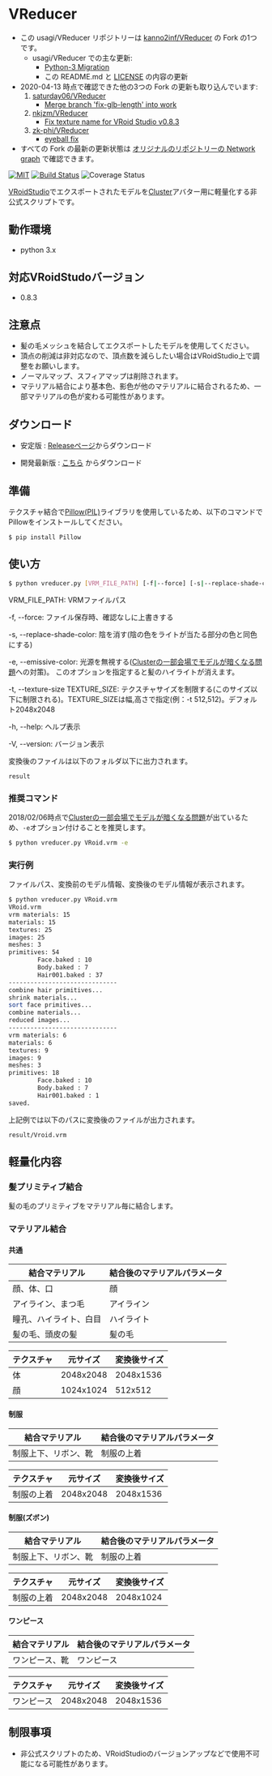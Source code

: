 # VReducer

- この usagi/VReducer リポジトリーは [kanno2inf/VReducer](https://github.com/kanno2inf/VReducer/network) の Fork の1つです。
    - usagi/VReducer での主な更新:
        - [Python-3 Migration](https://github.com/usagi/VReducer/tree/python3-migration)
        - この README.md と [LICENSE](LICENSE) の内容の更新
- 2020-04-13 時点で確認できた他の3つの Fork の更新も取り込んでいます:
    1. [saturday06/VReducer](https://github.com/saturday06/VReducer)
        - [Merge branch 'fix-glb-length' into work](https://github.com/saturday06/VReducer/commit/49d75bd2c63b18cab4e76682fc432cd3a85b447a)
    2. [nkjzm/VReducer](https://github.com/nkjzm/VReducer)
        - [Fix texture name for VRoid Studio v0.8.3](https://github.com/nkjzm/VReducer/commit/455400a2d93c944e8ad7daddd0cbfd493bd9fa42)
    3. [zk-phi/VReducer](https://github.com/zk-phi/VReducer)
        - [eyeball fix](https://github.com/zk-phi/VReducer/commit/e26efc541e47dbb1c7402b66d9c0a87c31814725)
- すべての Fork の最新の更新状態は [オリジナルのリポジトリーの Network graph](https://github.com/kanno2inf/VReducer/network) で確認できます。

[![MIT](https://img.shields.io/github/license/mashape/apistatus.svg)](https://github.com/usagi/VReducer/blob/master/LICENSE)
[![Build Status](https://travis-ci.org/usagi/VReducer.svg?branch=master)](https://travis-ci.org/usagi/VReducer)
![Coverage Status](https://coveralls.io/repos/github/usagi/VReducer/badge.svg?branch=master)

[VRoidStudio](https://vroid.pixiv.net/)でエクスポートされたモデルを[Cluster](https://cluster.mu/)アバター用に軽量化する非公式スクリプトです。

## 動作環境

- python 3.x

## 対応VRoidStudoバージョン

- 0.8.3

## 注意点

- 髪の毛メッシュを結合してエクスポートしたモデルを使用してください。
- 頂点の削減は非対応なので、頂点数を減らしたい場合はVRoidStudio上で調整をお願いします。
- ノーマルマップ、スフィアマップは削除されます。
- マテリアル結合により基本色、影色が他のマテリアルに結合されるため、一部マテリアルの色が変わる可能性があります。

## ダウンロード

- 安定版 : [Releaseページ](https://github.com/usagi/VReducer/releases)からダウンロード

- 開発最新版 : [こちら](https://github.com/usagi/VReducer/archive/master.zip) からダウンロード

## 準備

テクスチャ結合で[Pillow(PIL)](https://github.com/python-pillow/Pillow)ライブラリを使用しているため、以下のコマンドでPillowをインストールしてください。

```
$ pip install Pillow
```

## 使い方

```bash
$ python vreducer.py [VRM_FILE_PATH] [-f|--force] [-s|--replace-shade-color] [-t|--texture-size WIDTH,HEIGHT] [-h|--help] [-V|--version]
```

VRM_FILE_PATH: VRMファイルパス

-f, --force: ファイル保存時、確認なしに上書きする

-s, --replace-shade-color: 陰を消す(陰の色をライトが当たる部分の色と同色にする)

-e, --emissive-color: 光源を無視する([Clusterの一部会場でモデルが暗くなる問題](https://clusterhelp.zendesk.com/hc/ja/articles/360021584012-cluster-v1-6-14-2019-1-8-)への対策)。
このオプションを指定すると髪のハイライトが消えます。

-t, --texture-size TEXTURE_SIZE: テクスチャサイズを制限する(このサイズ以下に制限される)。TEXTURE_SIZEは幅,高さで指定(例：-t 512,512)。デフォルト2048x2048

-h, --help: ヘルプ表示

-V, --version: バージョン表示

変換後のファイルは以下のフォルダ以下に出力されます。

```
result
```

### 推奨コマンド

2018/02/06時点で[Clusterの一部会場でモデルが暗くなる問題](https://clusterhelp.zendesk.com/hc/ja/articles/360021584012-cluster-v1-6-14-2019-1-8-)が出ているため、```-e```オプション付けることを推奨します。

```bash
$ python vreducer.py VRoid.vrm -e
```

### 実行例

ファイルパス、変換前のモデル情報、変換後のモデル情報が表示されます。

```bash
$ python vreducer.py VRoid.vrm
VRoid.vrm
vrm materials: 15
materials: 15
textures: 25
images: 25
meshes: 3
primitives: 54
        Face.baked : 10
        Body.baked : 7
        Hair001.baked : 37
------------------------------
combine hair primitives...
shrink materials...
sort face primitives...
combine materials...
reduced images...
------------------------------
vrm materials: 6
materials: 6
textures: 9
images: 9
meshes: 3
primitives: 18
        Face.baked : 10
        Body.baked : 7
        Hair001.baked : 1
saved.
```

上記例では以下のパスに変換後のファイルが出力されます。

```
result/Vroid.vrm
```

## 軽量化内容

### 髪プリミティブ結合

髪の毛のプリミティブをマテリアル毎に結合します。

### マテリアル結合

#### 共通

| 結合マテリアル | 結合後のマテリアルパラメータ |
| -------------- | ------------------ |
| 顔、体、口 | 顔 |
| アイライン、まつ毛 | アイライン |
| 瞳孔、ハイライト、白目 | ハイライト |
| 髪の毛、頭皮の髪 | 髪の毛 |

| テクスチャ | 元サイズ | 変換後サイズ |
| ---------- | -------- | ------------ |
| 体 | 2048x2048 | 2048x1536 |
| 顔 | 1024x1024 | 512x512 |

#### 制服

| 結合マテリアル | 結合後のマテリアルパラメータ |
| -------------- | ------------------ |
| 制服上下、リボン、靴 | 制服の上着 |

| テクスチャ | 元サイズ | 変換後サイズ |
| ---------- | -------- | ------------ |
| 制服の上着 | 2048x2048 | 2048x1536 |


#### 制服(ズボン)

| 結合マテリアル | 結合後のマテリアルパラメータ |
| -------------- | ------------------ |
| 制服上下、リボン、靴 | 制服の上着 |

| テクスチャ | 元サイズ | 変換後サイズ |
| ---------- | -------- | ------------ |
| 制服の上着 | 2048x2048 | 2048x1024 |


#### ワンピース

| 結合マテリアル | 結合後のマテリアルパラメータ |
| -------------- | ------------------ |
| ワンピース、靴 | ワンピース |

| テクスチャ | 元サイズ | 変換後サイズ |
| ---------- | -------- | ------------ |
| ワンピース | 2048x2048 | 2048x1536 |

## 制限事項

- 非公式スクリプトのため、VRoidStudioのバージョンアップなどで使用不可能になる可能性があります。
